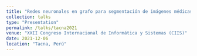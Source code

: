 ```yaml
---
title: "Redes neuronales en grafo para segmentación de imágenes médicas"
collection: talks
type: "Presentation"
permalink: /talks/tacna2021
venue: "XXII Congreso Internacional de Informática y Sistemas (CIIS)"
date: 2021-12-06
location: "Tacna, Perú"
---
```

